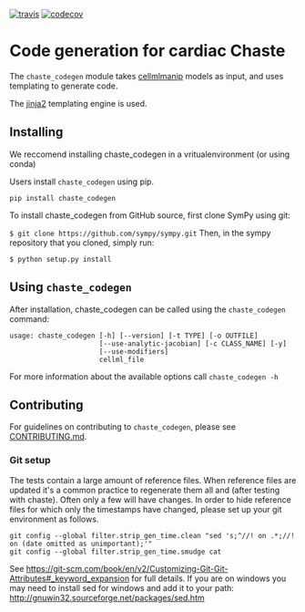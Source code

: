 [![travis](https://travis-ci.com/ModellingWebLab/chaste-codegen.svg?branch=master)](https://travis-ci.com/ModellingWebLab/chaste-codegen)
[![codecov](https://codecov.io/gh/ModellingWebLab/chaste-codegen/branch/master/graph/badge.svg)](https://codecov.io/gh/ModellingWebLab/chaste-codegen)

# Code generation for cardiac Chaste

The `chaste_codegen` module takes [cellmlmanip](https://github.com/ModellingWebLab/cellmlmanip) models as input, and uses templating to generate code.

The [jinja2](http://jinja.pocoo.org/) templating engine is used.

## Installing 
We reccomend installing chaste_codegen in a vritualenvironment (or using conda)

Users install `chaste_codegen` using pip.

`pip install chaste_codegen`

To install chaste_codegen from GitHub source, first clone SymPy using git:

`$ git clone https://github.com/sympy/sympy.git`
Then, in the sympy repository that you cloned, simply run:

`$ python setup.py install`

## Using `chaste_codegen`
After installation, chaste_codegen can be called using the `chaste_codegen` command:
```
usage: chaste_codegen [-h] [--version] [-t TYPE] [-o OUTFILE]
                      [--use-analytic-jacobian] [-c CLASS_NAME] [-y]
                      [--use-modifiers]
                      cellml_file
```

For more information about the available options call
`chaste_codegen -h`

## Contributing

For guidelines on contributing to `chaste_codegen`, please see [CONTRIBUTING.md](CONTRIBUTING.md).

### Git setup
The tests contain a large amount of reference files. When reference files are updated it's a common practice to regenerate them all and (after testing with chaste). Often only a few will have changes.
In order to hide reference files for which only the timestamps have changed, please set up your git environment as follows.
```
git config --global filter.strip_gen_time.clean "sed 's;^//! on .*;//! on (date omitted as unimportant);'"
git config --global filter.strip_gen_time.smudge cat
```
See https://git-scm.com/book/en/v2/Customizing-Git-Git-Attributes#_keyword_expansion for full details.
If you are on windows you may need to install sed for windows and add it to your path: http://gnuwin32.sourceforge.net/packages/sed.htm
